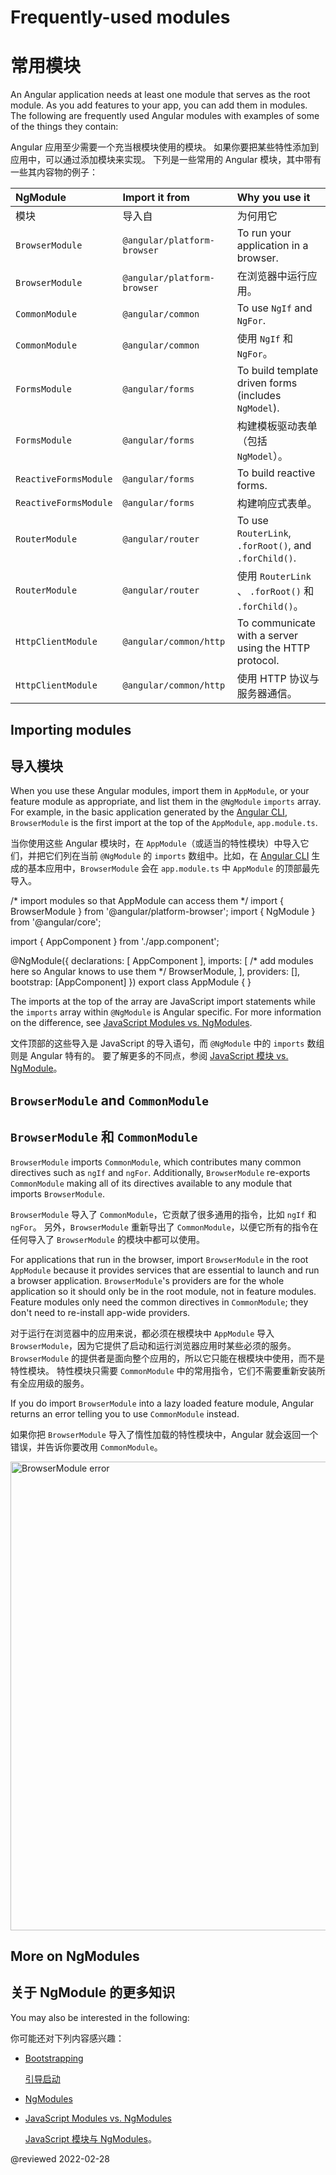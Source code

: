 # Frequently-used modules

# 常用模块

An Angular application needs at least one module that serves as the root module.
As you add features to your app, you can add them in modules.
The following are frequently used Angular modules with examples of some of the things they contain:

Angular 应用至少需要一个充当根模块使用的模块。
如果你要把某些特性添加到应用中，可以通过添加模块来实现。
下列是一些常用的 Angular 模块，其中带有一些其内容物的例子：

| NgModule | Import it from | Why you use it |
| :------- | :------------- | :------------- |
| 模块 | 导入自 | 为何用它 |
| `BrowserModule` | `@angular/platform-browser` | To run your application in a browser. |
| `BrowserModule` | `@angular/platform-browser` | 在浏览器中运行应用。|
| `CommonModule` | `@angular/common` | To use `NgIf` and `NgFor`. |
| `CommonModule` | `@angular/common` | 使用 `NgIf` 和 `NgFor`。|
| `FormsModule` | `@angular/forms` | To build template driven forms (includes `NgModel`). |
| `FormsModule` | `@angular/forms` | 构建模板驱动表单（包括 `NgModel`）。|
| `ReactiveFormsModule` | `@angular/forms` | To build reactive forms. |
| `ReactiveFormsModule` | `@angular/forms` | 构建响应式表单。|
| `RouterModule` | `@angular/router` | To use `RouterLink`, `.forRoot()`, and `.forChild()`. |
| `RouterModule` | `@angular/router` | 使用 `RouterLink` 、 `.forRoot()` 和 `.forChild()`。|
| `HttpClientModule` | `@angular/common/http` | To communicate with a server using the HTTP protocol. |
| `HttpClientModule` | `@angular/common/http` | 使用 HTTP 协议与服务器通信。|

## Importing modules

## 导入模块

When you use these Angular modules, import them in `AppModule`, or your feature module as appropriate, and list them in the `@NgModule` `imports` array.
For example, in the basic application generated by the [Angular CLI](cli), `BrowserModule` is the first import at the top of the `AppModule`, `app.module.ts`.

当你使用这些 Angular 模块时，在 `AppModule`（或适当的特性模块）中导入它们，并把它们列在当前 `@NgModule` 的 `imports` 数组中。比如，在 [Angular CLI](cli) 生成的基本应用中，`BrowserModule` 会在 `app.module.ts` 中 `AppModule` 的顶部最先导入。

<code-example format="typescript" language="typescript">

/* import modules so that AppModule can access them */
import { BrowserModule } from '&commat;angular/platform-browser';
import { NgModule } from '&commat;angular/core';

import { AppComponent } from './app.component';

&commat;NgModule({
  declarations: [
    AppComponent
  ],
  imports: [ /* add modules here so Angular knows to use them */
    BrowserModule,
  ],
  providers: [],
  bootstrap: [AppComponent]
})
export class AppModule { }

</code-example>

The imports at the top of the array are JavaScript import statements while the `imports` array within `@NgModule` is Angular specific.
For more information on the difference, see [JavaScript Modules vs. NgModules](guide/ngmodule-vs-jsmodule).

文件顶部的这些导入是 JavaScript 的导入语句，而 `@NgModule` 中的 `imports` 数组则是 Angular 特有的。
要了解更多的不同点，参阅 [JavaScript 模块 vs. NgModule](guide/ngmodule-vs-jsmodule)。

## `BrowserModule` and `CommonModule`

## `BrowserModule` 和 `CommonModule`

`BrowserModule` imports `CommonModule`, which contributes many common directives such as `ngIf` and `ngFor`.
Additionally, `BrowserModule` re-exports `CommonModule` making all of its directives available to any module that imports `BrowserModule`.

`BrowserModule` 导入了 `CommonModule`，它贡献了很多通用的指令，比如 `ngIf` 和 `ngFor`。
另外，`BrowserModule` 重新导出了 `CommonModule`，以便它所有的指令在任何导入了 `BrowserModule` 的模块中都可以使用。

For applications that run in the browser, import `BrowserModule` in the root `AppModule` because it provides services that are essential to launch and run a browser application.
`BrowserModule`'s providers are for the whole application so it should only be in the root module, not in feature modules.
Feature modules only need the common directives in `CommonModule`; they don't need to re-install app-wide providers.

对于运行在浏览器中的应用来说，都必须在根模块中 `AppModule` 导入 `BrowserModule`，因为它提供了启动和运行浏览器应用时某些必须的服务。`BrowserModule` 的提供者是面向整个应用的，所以它只能在根模块中使用，而不是特性模块。
特性模块只需要 `CommonModule` 中的常用指令，它们不需要重新安装所有全应用级的服务。

If you do import `BrowserModule` into a lazy loaded feature module, Angular returns an error telling you to use `CommonModule` instead.

如果你把 `BrowserModule` 导入了惰性加载的特性模块中，Angular 就会返回一个错误，并告诉你要改用 `CommonModule`。

<div class="lightbox">

<img alt="BrowserModule error" src="generated/images/guide/frequent-ngmodules/browser-module-error.gif" width=750>

</div>

## More on NgModules

## 关于 NgModule 的更多知识

You may also be interested in the following:

你可能还对下列内容感兴趣：

* [Bootstrapping](guide/bootstrapping)

  [引导启动](guide/bootstrapping)

* [NgModules](guide/ngmodules)

* [JavaScript Modules vs. NgModules](guide/ngmodule-vs-jsmodule)

  [JavaScript 模块与 NgModules](guide/ngmodule-vs-jsmodule)。

<!-- links -->

<!-- external links -->

<!-- end links -->

@reviewed 2022-02-28